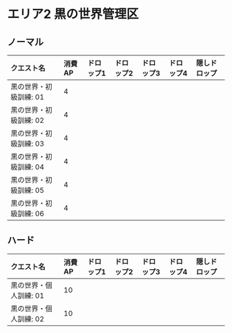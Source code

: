 # エリア2 黒の世界管理区

## ノーマル

|クエスト名|消費AP|ドロップ1|ドロップ2|ドロップ3|ドロップ4|隠しドロップ|
|:--|:--|:--|:--|:--|:--|:--|
|黒の世界・初級訓練: 01|4||||||
|黒の世界・初級訓練: 02|4||||||
|黒の世界・初級訓練: 03|4||||||
|黒の世界・初級訓練: 04|4||||||
|黒の世界・初級訓練: 05|4||||||
|黒の世界・初級訓練: 06|4||||||

## ハード

|クエスト名|消費AP|ドロップ1|ドロップ2|ドロップ3|ドロップ4|隠しドロップ|
|:--|:--|:--|:--|:--|:--|:--|
|黒の世界・個人訓練: 01|10||||||
|黒の世界・個人訓練: 02|10||||||
